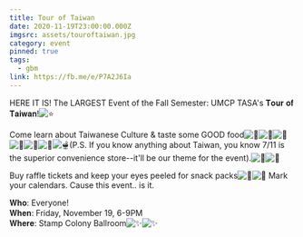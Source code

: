 ```yaml
---
title: Tour of Taiwan
date: 2020-11-19T23:00:00.000Z
imgsrc: assets/touroftaiwan.jpg
category: event
pinned: true
tags:
  - gbm
link: https://fb.me/e/P7A2J6Ia
---
```

HERE IT IS! The LARGEST Event of the Fall Semester: UMCP TASA's 𝐓𝐨𝐮𝐫 𝐨𝐟 𝐓𝐚𝐢𝐰𝐚𝐧!![⭐️](https://www.facebook.com/images/emoji.php/v9/tb4/1/16/2b50.png)

Come learn about Taiwanese Culture & taste some GOOD food![🍥](https://www.facebook.com/images/emoji.php/v9/t4a/1/16/1f365.png)![🥠](https://www.facebook.com/images/emoji.php/v9/t4b/1/16/1f960.png)![🍨](https://www.facebook.com/images/emoji.php/v9/tcd/1/16/1f368.png)![🍦](https://www.facebook.com/images/emoji.php/v9/tcb/1/16/1f366.png)![🥮](https://www.facebook.com/images/emoji.php/v9/t0/1/16/1f96e.png)![🍰](https://www.facebook.com/images/emoji.php/v9/t64/1/16/1f370.png)![🫕](https://www.facebook.com/images/emoji.php/v9/t8a/1/16/1fad5.png)(P.S. If you know anything about Taiwan, you know 7/11 is the superior convenience store--it'll be our theme for the event).![🥳](https://www.facebook.com/images/emoji.php/v9/t6d/1/16/1f973.png)![🥳](https://www.facebook.com/images/emoji.php/v9/t6d/1/16/1f973.png)

Buy raffle tickets and keep your eyes peeled for snack packs![💸](https://www.facebook.com/images/emoji.php/v9/t62/1/16/1f4b8.png)![👀](https://www.facebook.com/images/emoji.php/v9/tc8/1/16/1f440.png) Mark your calendars. Cause this event.. is it.

𝐖𝐡𝐨: Everyone!\
𝐖𝐡𝐞𝐧: Friday, November 19, 6-9PM\
𝐖𝐡𝐞𝐫𝐞: Stamp Colony Ballroom![✨](https://www.facebook.com/images/emoji.php/v9/tf4/1/16/2728.png)![✨](https://www.facebook.com/images/emoji.php/v9/tf4/1/16/2728.png)